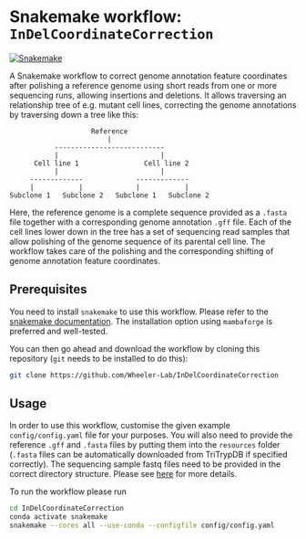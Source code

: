 # Snakemake workflow: `InDelCoordinateCorrection`

[![Snakemake](https://img.shields.io/badge/snakemake-≥6.3.0-brightgreen.svg)](https://snakemake.github.io)

A Snakemake workflow to correct genome annotation feature coordinates after polishing a reference genome using short reads from one or more sequencing runs, allowing insertions and deletions. It allows traversing an relationship tree of e.g. mutant cell lines, correcting the genome annotations by traversing down a tree like this:
```
                    Reference
                        |
           ---------------------------
           |                         |
      Cell line 1                Cell line 2
           |                         |
     -------------             -------------
     |           |             |           |
Subclone 1   Subclone 2   Subclone 1   Subclone 2
```
Here, the reference genome is a complete sequence provided as a `.fasta` file together with a corresponding genome annotation `.gff` file. Each of the cell lines lower down in the tree has a set of sequencing read samples that allow polishing of the genome sequence of its parental cell line. The workflow takes care of the polishing and the corresponding shifting of genome annotation feature coordinates. 


## Prerequisites
You need to install `snakemake` to use this workflow. Please refer to the [snakemake documentation](https://snakemake.readthedocs.io/en/stable/getting_started/installation.html#installation-via-conda-mamba). The installation option using `mambaforge` is preferred and well-tested.

You can then go ahead and download the workflow by cloning this repository (`git` needs to be installed to do this):
```bash
git clone https://github.com/Wheeler-Lab/InDelCoordinateCorrection
```

## Usage

In order to use this workflow, customise the given example `config/config.yaml` file for your purposes. You will also need to provide the reference `.gff` and `.fasta` files by putting them into the `resources` folder (`.fasta` files can be automatically downloaded from TriTrypDB if specified correctly). The sequencing sample fastq files need to be provided in the correct directory structure. Please see [here](config/README.md) for more details.

To run the workflow please run
```bash
cd InDelCoordinateCorrection
conda activate snakemake
snakemake --cores all --use-conda --configfile config/config.yaml
```